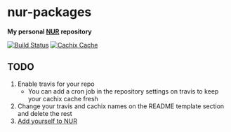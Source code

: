 # nur-packages

**My personal [NUR](https://github.com/nix-community/NUR) repository**

[![Build Status](https://api.travis-ci.com/dadada/nur-packages.svg?branch=master)](https://travis-ci.com/github/dadada/nur-packages)
[![Cachix Cache](https://img.shields.io/badge/cachix-<YOUR_CACHIX_CACHE_NAME>-blue.svg)](https://<YOUR_CACHIX_CACHE_NAME>.cachix.org)

## TODO

1. Enable travis for your repo
   * You can add a cron job in the repository settings on travis to keep your
     cachix cache fresh
2. Change your travis and cachix names on the README template section and delete
   the rest
3. [Add yourself to NUR](https://github.com/nix-community/NUR#how-to-add-your-own-repository)

